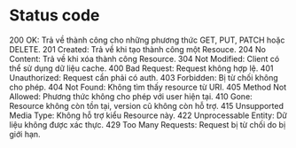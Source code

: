 # Status code

200 OK: Trả về thành công cho những phương thức GET, PUT, PATCH hoặc DELETE.
201 Created: Trả về khi tạo thành công một Resouce.
204 No Content: Trả về khi xóa thành công Resource.
304 Not Modified: Client có thể sử dụng dữ liệu cache.
400 Bad Request: Request không hợp lệ.
401 Unauthorized: Request cần phải có auth.
403 Forbidden: Bị từ chối không cho phép.
404 Not Found: Không tìm thấy resource từ URI.
405 Method Not Allowed: Phương thức không cho phép với user hiện tại.
410 Gone: Resource không còn tồn tại, version cũ không còn hỗ trợ.
415 Unsupported Media Type: Không hỗ trợ kiểu Resource này.
422 Unprocessable Entity: Dữ liệu không được xác thực.
429 Too Many Requests: Request bị từ chối do bị giới hạn.
